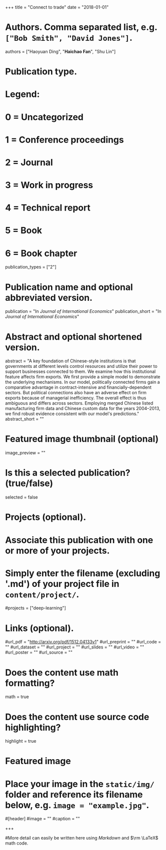 +++
title = "Connect to trade"
date = "2018-01-01"

# Authors. Comma separated list, e.g. `["Bob Smith", "David Jones"]`.
authors = ["Haoyuan Ding", "**Haichao Fan**", "Shu Lin"]

# Publication type.
# Legend:
# 0 = Uncategorized
# 1 = Conference proceedings
# 2 = Journal
# 3 = Work in progress
# 4 = Technical report
# 5 = Book
# 6 = Book chapter
publication_types = ["2"]

# Publication name and optional abbreviated version.
publication = "In *Journal of International Economics*"
publication_short = "In *Journal of International Economics*"

# Abstract and optional shortened version.
abstract = "A key foundation of Chinese-style institutions is that governments at different levels control resources and utilize their power to support businesses connected to them. We examine how this institutional feature affects firm exports. We first provide a simple model to demonstrate the underlying mechanisms. In our model, politically connected firms gain a comparative advantage in contract-intensive and financially-dependent sectors. But political connections also have an adverse effect on firm exports because of managerial inefficiency. The overall effect is thus ambiguous and differs across sectors. Employing merged Chinese listed manufacturing firm data and Chinese custom data for the years 2004–2013, we find robust evidence consistent with our model's predictions."
abstract_short = ""

# Featured image thumbnail (optional)
image_preview = ""

# Is this a selected publication? (true/false)
selected = false

# Projects (optional).
#   Associate this publication with one or more of your projects.
#   Simply enter the filename (excluding '.md') of your project file in `content/project/`.
#projects = ["deep-learning"]

# Links (optional).
#url_pdf = "http://arxiv.org/pdf/1512.04133v1"
#url_preprint = ""
#url_code = ""
#url_dataset = ""
#url_project = ""
#url_slides = ""
#url_video = ""
#url_poster = ""
#url_source = ""

# Does the content use math formatting?
math = true

# Does the content use source code highlighting?
highlight = true

# Featured image
# Place your image in the `static/img/` folder and reference its filename below, e.g. `image = "example.jpg"`.
#[header]
#image = ""
#caption = ""

+++

#More detail can easily be written here using *Markdown* and $\rm \LaTeX$ math code.
